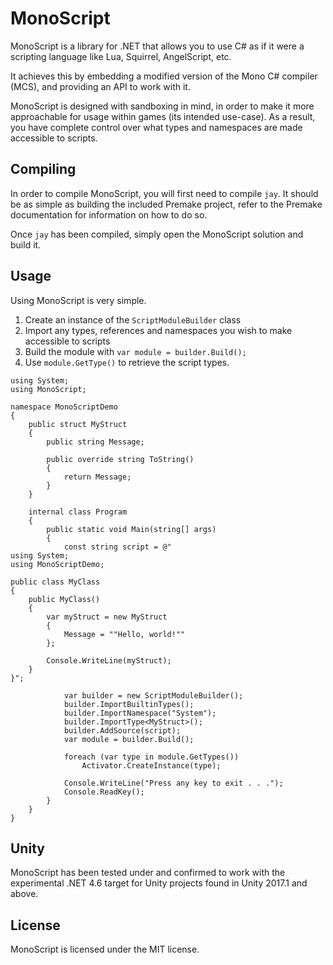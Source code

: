 # MonoScript
MonoScript is a library for .NET that allows you to use C# as if it were a scripting language like Lua, Squirrel, AngelScript, etc.

It achieves this by embedding a modified version of the Mono C# compiler (MCS), and providing an API to work with it.

MonoScript is designed with sandboxing in mind, in order to make it more approachable for usage within games (its intended use-case). As a result, you have complete control over what types and namespaces are made accessible to scripts.

## Compiling
In order to compile MonoScript, you will first need to compile `jay`. It should be as simple as building the included Premake project, refer to the Premake documentation for information on how to do so.

Once `jay` has been compiled, simply open the MonoScript solution and build it.

## Usage
Using MonoScript is very simple.

1. Create an instance of the `ScriptModuleBuilder` class
2. Import any types, references and namespaces you wish to make accessible to scripts
3. Build the module with `var module = builder.Build();`
4. Use `module.GetType()` to retrieve the script types.

```CSharp
using System;
using MonoScript;

namespace MonoScriptDemo
{
    public struct MyStruct
    {
        public string Message;

        public override string ToString()
        {
            return Message;
        }
    }
    
    internal class Program
    {
        public static void Main(string[] args)
        {
            const string script = @"
using System;
using MonoScriptDemo;

public class MyClass
{
    public MyClass()
    {
        var myStruct = new MyStruct
        {
            Message = ""Hello, world!""
        };

        Console.WriteLine(myStruct);
    }
}";
            
            var builder = new ScriptModuleBuilder();
            builder.ImportBuiltinTypes();
            builder.ImportNamespace("System");
            builder.ImportType<MyStruct>();
            builder.AddSource(script);
            var module = builder.Build();

            foreach (var type in module.GetTypes())
                Activator.CreateInstance(type);

            Console.WriteLine("Press any key to exit . . .");
            Console.ReadKey();
        }
    }
}
```

## Unity
MonoScript has been tested under and confirmed to work with the experimental .NET 4.6 target for Unity projects found in Unity 2017.1 and above.

## License
MonoScript is licensed under the MIT license.

